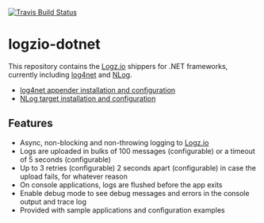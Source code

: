 [![Travis Build Status](https://travis-ci.org/logzio/logzio-dotnet.svg?branch=master)](https://travis-ci.org/logzio/logzio-dotnet)

# logzio-dotnet

This repository contains the [Logz.io](http://www.logz.io) shippers for .NET frameworks, currently including [log4net](https://logging.apache.org/log4net/) and [NLog](http://nlog-project.org/).

- [log4net appender installation and configuration](docs/log4net.md)
- [NLog target installation and configuration](docs/nlog.md)

## Features
- Async, non-blocking and non-throwing logging to [Logz.io](http://www.logz.io)
- Logs are uploaded in bulks of 100 messages (configurable) or a timeout of 5 seconds (configurable)
- Up to 3 retries (configurable) 2 seconds apart (configurable) in case the upload fails, for whatever reason
- On console applications, logs are flushed before the app exits
- Enable debug mode to see debug messages and errors in the console output and trace log
- Provided with sample applications and configuration examples
